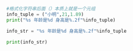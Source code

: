 
<BlogInfo id="979" title="8.格式化字符串" author="白日梦想猿" pv=0 read_times=0 pre_cost_time="0分7秒" category="高级变量类型" tag_list="['高级变量类型']" create_time="2020.02.10 14:41:30" update_time="2020.02.10 14:49:40" />

```python
#格式化字符串后面（）本质上就是一个元组
info_tuple = ("小明",21,1.89)
print("%s 年龄是%d 身高是%.2f"%info_tuple)

info_str = "%s 年龄是%d 身高是%.2f"%info_tuple

print(info_str)
```
